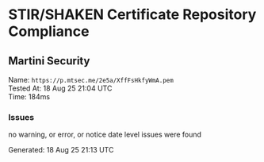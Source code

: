 # STIR/SHAKEN Certificate Repository Compliance

## Martini Security

Name: `https://p.mtsec.me/2e5a/XffFsHkfyWmA.pem`\
Tested At: 18 Aug 25 21:04 UTC\
Time: 184ms

### Issues

no warning, or error, or notice date level issues were found

Generated: 18 Aug 25 21:13 UTC